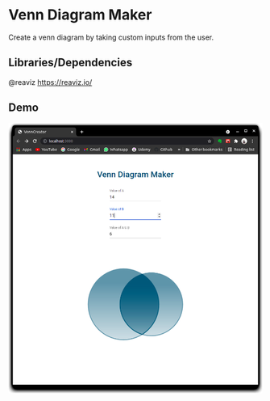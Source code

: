 # Venn Diagram Maker

Create a venn diagram by taking custom inputs from the user.

## Libraries/Dependencies

@reaviz
https://reaviz.io/

## Demo

<img src="venn.png" alt="Venn Creator Webpage" width="800"/>
